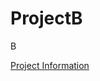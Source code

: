 # ProjectB
B

<a id="Project Information"></a>[Project Information](https://fmay-software.github.io/ProjectB/)
  